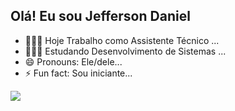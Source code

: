 ## Olá! Eu sou Jefferson Daniel


- 🧑🏻‍💼 Hoje Trabalho como Assistente Técnico ...
- 👨🏻‍💻 Estudando Desenvolvimento de Sistemas ...
- 😄 Pronouns: Ele/dele...
- ⚡ Fun fact: Sou iniciante...

<picture>
  <source
    srcset="https://github-readme-stats.vercel.app/api?username=jeffersoniel&show_icons=true&theme=tokyonight"
    media="(prefers-color-scheme: tokyonight)"
  />
  <source
    srcset="https://github-readme-stats.vercel.app/api?username=guilherme-paredes&show_icons=true"
    media="(prefers-color-scheme: rose), (prefers-color-scheme: no-preference)"
  />
  <img src="https://github-readme-stats.vercel.app/api?username=guilherme-paredes&show_icons=true" />
</picture>
